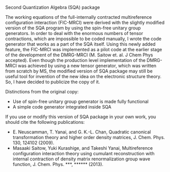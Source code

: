 
Second Quantization Algebra (SQA) package

The working equations of the full-internally contracted multireference configuration interaction (FIC-MRCI) were derived with the slightly modified version of the SQA program by using the spin-free unitary group generators. In order to deal with the enormous numbers of tensor contractions, which are impossible to be coded manually, I wrote the code generator that works as a part of the SQA itself. Using this newly added feature, the FIC-MRCI was implemented as a pilot code at the earlier stage of the development of the DMRG-MRCI (M. Saitow et. al. J Chem Phys accepted). Even though the production level implementation of the DMRG-MRCI was achieved by using a new tensor generator, which was written from scratch by MS, the modified version of SQA package may still be useful tool for invention of the new idea on the electronic structure theory. So, I have decided to publicize the copy of it.

Distinctions from the original copy:

  * Use of spin-free unitary group generator is made fully functional
  * A simple code generator integrated inside SQA

If you use or modify this version of SQA package in your own work, you should cite the following publications: 

  * E. Neuscamman, T. Yanai, and G. K.-L. Chan, Quadratic canonical transformation theory and higher order density matrices, J. Chem. Phys. 130, 124102 (2009).
  * Masaaki Saitow, Yuki Kurashige, and Takeshi Yanai, Multireference configuration interaction theory using cumulant reconstruction with internal contraction of density matrix renormalization group wave function, J. Chem. Phys. ***, ****** (2013).



